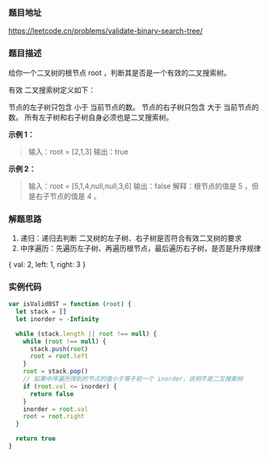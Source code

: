 ### 题目地址

https://leetcode.cn/problems/validate-binary-search-tree/

### 题目描述

给你一个二叉树的根节点 root ，判断其是否是一个有效的二叉搜索树。

有效 二叉搜索树定义如下：

节点的左子树只包含 小于 当前节点的数。
节点的右子树只包含 大于 当前节点的数。
所有左子树和右子树自身必须也是二叉搜索树。

**示例 1：**

> 输入：root = [2,1,3]
> 输出：true

**示例 2：**

> 输入：root = [5,1,4,null,null,3,6]
> 输出：false
> 解释：根节点的值是 5 ，但是右子节点的值是 4 。

### 解题思路

1. 递归：递归去判断 二叉树的左子树、右子树是否符合有效二叉树的要求
2. 中序遍历：先遍历左子树、再遍历根节点，最后遍历右子树，是否是升序规律

{
val: 2,
left: 1,
right: 3
}

### 实例代码

```javascript
var isValidBST = function (root) {
  let stack = []
  let inorder = -Infinity

  while (stack.length || root !== null) {
    while (root !== null) {
      stack.push(root)
      root = root.left
    }
    root = stack.pop()
    // 如果中序遍历得到的节点的值小于等于前一个 inorder，说明不是二叉搜索树
    if (root.val <= inorder) {
      return false
    }
    inorder = root.val
    root = root.right
  }

  return true
}
```

